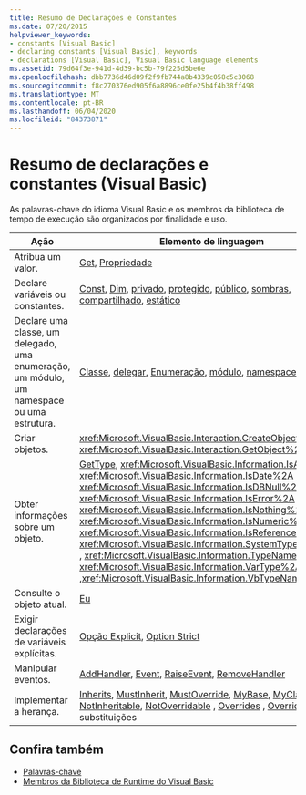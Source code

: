 ```yaml
---
title: Resumo de Declarações e Constantes
ms.date: 07/20/2015
helpviewer_keywords:
- constants [Visual Basic]
- declaring constants [Visual Basic], keywords
- declarations [Visual Basic], Visual Basic language elements
ms.assetid: 79d64f3e-941d-4d39-bc5b-79f225d5be6e
ms.openlocfilehash: dbb7736d46d09f2f9fb744a8b4339c058c5c3068
ms.sourcegitcommit: f8c270376ed905f6a8896ce0fe25b4f4b38ff498
ms.translationtype: MT
ms.contentlocale: pt-BR
ms.lasthandoff: 06/04/2020
ms.locfileid: "84373871"
---
```

# <a name="declarations-and-constants-summary-visual-basic"></a>Resumo de declarações e constantes (Visual Basic)
As palavras-chave do idioma Visual Basic e os membros da biblioteca de tempo de execução são organizados por finalidade e uso.  
  
|Ação|Elemento de linguagem|  
|------------|----------------------|  
|Atribua um valor.|[Get](../statements/get-statement.md), [Propriedade](../statements/property-statement.md)|  
|Declare variáveis ou constantes.|[Const](../statements/const-statement.md), [Dim](../statements/dim-statement.md), [privado](../modifiers/private.md), [protegido](../modifiers/protected.md), [público](../modifiers/public.md), [sombras](../modifiers/shadows.md), [compartilhado](../modifiers/shared.md), [estático](../modifiers/static.md)|  
|Declare uma classe, um delegado, uma enumeração, um módulo, um namespace ou uma estrutura.|[Classe](../statements/class-statement.md), [delegar](../statements/delegate-statement.md), [Enumeração](../statements/enum-statement.md), [módulo](../statements/module-statement.md), [namespace](../statements/namespace-statement.md), [estrutura](../statements/structure-statement.md)|  
|Criar objetos.|<xref:Microsoft.VisualBasic.Interaction.CreateObject%2A>, <xref:Microsoft.VisualBasic.Interaction.GetObject%2A> , [Novo](../operators/new-operator.md)|  
|Obter informações sobre um objeto.|[GetType](../operators/gettype-operator.md), <xref:Microsoft.VisualBasic.Information.IsArray%2A> , <xref:Microsoft.VisualBasic.Information.IsDate%2A> ,,, <xref:Microsoft.VisualBasic.Information.IsDBNull%2A> <xref:Microsoft.VisualBasic.Information.IsError%2A> <xref:Microsoft.VisualBasic.Information.IsNothing%2A> , <xref:Microsoft.VisualBasic.Information.IsNumeric%2A> , <xref:Microsoft.VisualBasic.Information.IsReference%2A> , <xref:Microsoft.VisualBasic.Information.SystemTypeName%2A> , <xref:Microsoft.VisualBasic.Information.TypeName%2A> , <xref:Microsoft.VisualBasic.Information.VarType%2A> ,<xref:Microsoft.VisualBasic.Information.VbTypeName%2A>|  
|Consulte o objeto atual.|[Eu](../../programming-guide/program-structure/me-my-mybase-and-myclass.md)|  
|Exigir declarações de variáveis explícitas.|[Opção Explicit](../statements/option-explicit-statement.md), [Option Strict](../statements/option-strict-statement.md)|  
|Manipular eventos.|[AddHandler](../statements/addhandler-statement.md), [Event](../statements/event-statement.md), [RaiseEvent](../statements/raiseevent-statement.md), [RemoveHandler](../statements/removehandler-statement.md)|  
|Implementar a herança.|[Inherits](../statements/inherits-statement.md), [MustInherit](../modifiers/mustinherit.md), [MustOverride](../modifiers/mustoverride.md), [MyBase](../../programming-guide/language-features/objects-and-classes/inheritance-basics.md), [MyClass](../../programming-guide/language-features/objects-and-classes/inheritance-basics.md), [New](../operators/new-operator.md), [NotInheritable](../modifiers/notinheritable.md), [NotOverridable](../modifiers/notoverridable.md) [,](../modifiers/overloads.md) [Overrides](../modifiers/overrides.md) , [Overridable](../modifiers/overridable.md), substituições|  
  
## <a name="see-also"></a>Confira também

- [Palavras-chave](index.md)
- [Membros da Biblioteca de Runtime do Visual Basic](../runtime-library-members.md)
